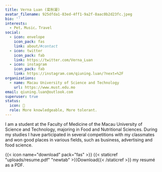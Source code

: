 ```yaml
---
title: Verna Luan (栾秋凝)
avatar_filename: 925dfda1-83ed-4ff1-9a2f-8aac0b2d23fc.jpeg
bio: ''
interests:
  - Pet，Music，Travel
social:
  - icon: envelope
    icon_pack: fas
    link: about/#contact
  - icon: twitter
    icon_pack: fab
    link: https://twitter.com/Verna_Luan
  - icon: instagram
    icon_pack: fab
    link: https://instagram.com/qiuning.luan/?next=%2F
organizations:
  - name: Macau University of Science and Technology
    url: https://www.must.edu.mo
email: qiuning.luan@outlook.com
superuser: true
status:
  icon: 🍁
  role: More knowledgeable, More tolerant.
---
```

I am a student at the Faculty of Medicine of the Macau University of Science and Technology, majoring in Food and Nutritional Sciences. During my studies I have participated in several competitions with my classmates and won good places in various fields, such as business, advertising and food science.

{{< icon name="download" pack="fas" >}} {{< staticref "uploads/resume.pdf" "newtab" >}}Download{{< /staticref >}} my resumé as a PDF.
